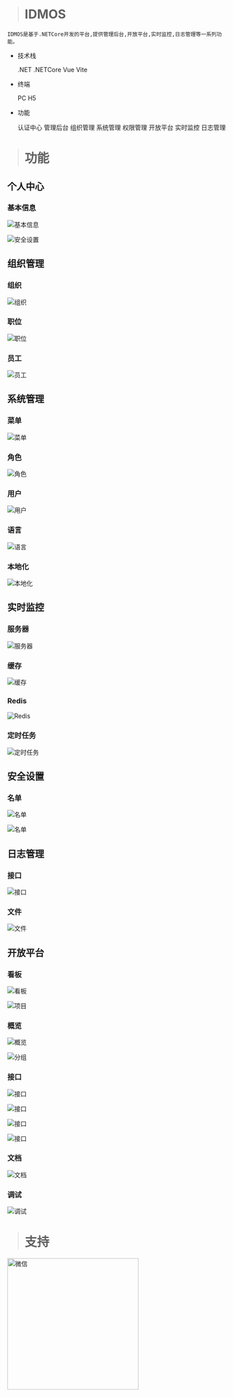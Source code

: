 >  # IDMOS

	IDMOS是基于.NETCore开发的平台,提供管理后台,开放平台,实时监控,日志管理等一系列功能。

*	技术栈
		
	   .NET .NETCore Vue Vite

*  终端
	
	 PC H5

*  功能
	
	 认证中心 管理后台 组织管理 系统管理 权限管理 开放平台 实时监控  日志管理 

> # 功能

## 个人中心

### 基本信息

![基本信息](https://raw.githubusercontent.com/ZeHuangZhang/IDMOS/main/ScreenShot/1.jpeg)

![安全设置](https://raw.githubusercontent.com/ZeHuangZhang/IDMOS/main/ScreenShot/2.jpeg) 

## 组织管理

### 组织
![组织](https://raw.githubusercontent.com/ZeHuangZhang/IDMOS/main/ScreenShot/Org/1.jpeg) 

### 职位
![职位](https://raw.githubusercontent.com/ZeHuangZhang/IDMOS/main/ScreenShot/Org/2.jpeg) 

### 员工
![员工](https://raw.githubusercontent.com/ZeHuangZhang/IDMOS/main/ScreenShot/Org/3.jpeg) 

## 系统管理
### 菜单
![菜单](https://raw.githubusercontent.com/ZeHuangZhang/IDMOS/main/ScreenShot/Sys/1.jpeg) 

### 角色
![角色](https://raw.githubusercontent.com/ZeHuangZhang/IDMOS/main/ScreenShot/Sys/2.jpeg) 

### 用户
![用户](https://raw.githubusercontent.com/ZeHuangZhang/IDMOS/main/ScreenShot/Sys/3.jpeg) 

### 语言
![语言](https://raw.githubusercontent.com/ZeHuangZhang/IDMOS/main/ScreenShot/Sys/4.jpeg) 

### 本地化
![本地化](https://raw.githubusercontent.com/ZeHuangZhang/IDMOS/main/ScreenShot/Sys/5.jpeg) 

## 实时监控

### 服务器
![服务器](https://raw.githubusercontent.com/ZeHuangZhang/IDMOS/main/ScreenShot/Monitor/1.jpeg) 

### 缓存
![缓存](https://raw.githubusercontent.com/ZeHuangZhang/IDMOS/main/ScreenShot/Monitor/2.jpeg) 

### Redis
![Redis](https://raw.githubusercontent.com/ZeHuangZhang/IDMOS/main/ScreenShot/Monitor/3.jpeg) 

### 定时任务
![定时任务](https://raw.githubusercontent.com/ZeHuangZhang/IDMOS/main/ScreenShot/Monitor/4.jpeg) 

## 安全设置

### 名单
![名单](https://raw.githubusercontent.com/ZeHuangZhang/IDMOS/main/ScreenShot/Security/1.jpeg) 

![名单](https://raw.githubusercontent.com/ZeHuangZhang/IDMOS/main/ScreenShot/Security/2.jpeg) 

## 日志管理

### 接口
![接口](https://raw.githubusercontent.com/ZeHuangZhang/IDMOS/main/ScreenShot/Log/1.jpeg) 

### 文件
![文件](https://raw.githubusercontent.com/ZeHuangZhang/IDMOS/main/ScreenShot/Log/2.jpeg) 


## 开放平台

### 看板
![看板](https://raw.githubusercontent.com/ZeHuangZhang/IDMOS/main/ScreenShot/OpenApi/1.jpeg) 

![项目](https://raw.githubusercontent.com/ZeHuangZhang/IDMOS/main/ScreenShot/OpenApi/2.jpeg) 

### 概览
![概览](https://raw.githubusercontent.com/ZeHuangZhang/IDMOS/main/ScreenShot/OpenApi/3.jpeg)

![分组](https://raw.githubusercontent.com/ZeHuangZhang/IDMOS/main/ScreenShot/OpenApi/4.jpeg) 

### 接口
![接口](https://raw.githubusercontent.com/ZeHuangZhang/IDMOS/main/ScreenShot/OpenApi/5.jpeg) 

![接口](https://raw.githubusercontent.com/ZeHuangZhang/IDMOS/main/ScreenShot/OpenApi/6.jpeg) 

![接口](https://raw.githubusercontent.com/ZeHuangZhang/IDMOS/main/ScreenShot/OpenApi/7.jpeg) 

![接口](https://raw.githubusercontent.com/ZeHuangZhang/IDMOS/main/ScreenShot/OpenApi/8.jpeg) 

### 文档
![文档](https://raw.githubusercontent.com/ZeHuangZhang/IDMOS/main/ScreenShot/OpenApi/9.jpeg) 

### 调试
![调试](https://raw.githubusercontent.com/ZeHuangZhang/IDMOS/main/ScreenShot/OpenApi/10.jpeg) 


> # 支持
 <img src="https://raw.githubusercontent.com/ZeHuangZhang/IDMOS/main/ScreenShot/Support/WeChat.jpeg" style="object-fit:cover" width="300px" height="300px" alt="微信" title="微信">
